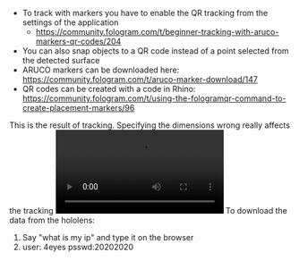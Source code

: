 
- To track with markers you have to enable the QR tracking from the settings of the application
	- https://community.fologram.com/t/beginner-tracking-with-aruco-markers-qr-codes/204
- You can also snap objects to a QR code instead of a point selected from the detected surface
- ARUCO markers can be downloaded here: https://community.fologram.com/t/aruco-marker-download/147
- QR codes can be created with a code in Rhino: https://community.fologram.com/t/using-the-fologramqr-command-to-create-placement-markers/96

This is the result of tracking. Specifying the dimensions wrong really affects the tracking
![using_qr](media_hololens_prototype/using_qr.mp4)
To download the data from the hololens:
1. Say "what is my ip" and type it on the browser
2. user: 4eyes psswd:20202020

